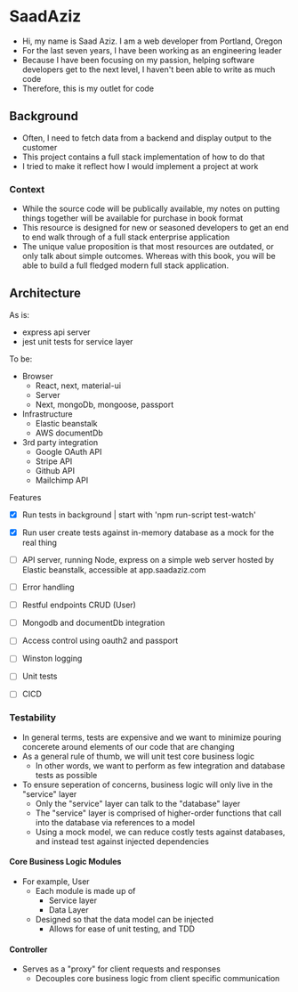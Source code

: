 # SaadAziz

- Hi, my name is Saad Aziz. I am a web developer from Portland, Oregon
- For the last seven years, I have been working as an engineering leader
- Because I have been focusing on my passion, helping software developers get to the next level, I haven't been able to write as much code
- Therefore, this is my outlet for code

## Background

- Often, I need to fetch data from a backend and display output to the customer
- This project contains a full stack implementation of how to do that
- I tried to make it reflect how I would implement a project at work

### Context

- While the source code will be publically available, my notes on putting things together will be available for purchase in book format
- This resource is designed for new or seasoned developers to get an end to end walk through of a full stack enterprise application
- The unique value proposition is that most resources are outdated, or only talk about simple outcomes. Whereas with this book, you will be able to build a full fledged modern full stack application.

## Architecture
As is:
- express api server
- jest unit tests for service layer

To be:
- Browser
  - React, next, material-ui
  - Server
  - Next, mongoDb, mongoose, passport
- Infrastructure
  - Elastic beanstalk
  - AWS documentDb
- 3rd party integration
  - Google OAuth API
  - Stripe API
  - Github API
  - Mailchimp API

Features
- [x] Run tests in background | start with 'npm run-script test-watch'
- [x] Run user create tests against in-memory database as a mock for the real thing
- [ ] API server, running Node, express on a simple web server hosted by Elastic beanstalk, accessible at app.saadaziz.com
- [ ] Error handling
- [ ] Restful endpoints CRUD (User)
- [ ] Mongodb and documentDb integration
- [ ] Access control using oauth2 and passport
- [ ] Winston logging 
- [ ] Unit tests
- [ ] CICD


### Testability
- In general terms, tests are expensive and we want to minimize pouring concerete around elements of our code that are changing
- As a general rule of thumb, we will unit test core business logic
  - In other words, we want to perform as few integration and database tests as possible
- To ensure seperation of concerns, business logic will only live in the "service" layer
  - Only the "service" layer can talk to the "database" layer
  - The "service" layer is comprised of higher-order functions that call into the database via references to a model
  - Using a mock model, we can reduce costly tests against databases, and instead test against injected dependencies

#### Core Business Logic Modules 
- For example, User
  - Each module is made up of
    - Service layer
    - Data Layer
  - Designed so that the data model can be injected
    - Allows for ease of unit testing, and TDD

#### Controller
- Serves as a "proxy" for client requests and responses
  - Decouples core business logic from client specific communication